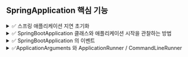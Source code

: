 
## SpringApplication 핵심 기능

<details>
<summary> ✅ 스프링 애플리케이션 지연 초기화</summary>

스프링 부트는 기본 실행 시 모든 빈을 실행시키고 초기화 합니다. <br>
하지만 지연 초기화를 이용하게 되면 꼭 필요한 빈들만 먼저 초기화하고 
지연 설정을 한 빈들은 실제로 사용할 때 초기화 시키므로 스프링부트 앱 시작 시간을 단축 시키거나 초기 부하를 줄일 수 있습니다.

```java
public class SpringbootReferenceGuideApplication {
    public static void main(String[] args) {
        SpringApplication application = new SpringApplication(SpringbootReferenceGuirdeApplication.class);
        application.setLazyInitialization(true);
        application.run(args);
    }
}
```

#### builder 패턴
```java
public class SpringbootReferenceGuideApplication {
    public static void main(String[] args) {
        new SpringApplicationBuilder(SpringbootReferenceGuirdeApplication.class)
                .lazyInitialization(true)
                .run(args);
    }
}
```

#### properties , yml 으로 설정

```properties
spring.main.lazy-initialization=true (Properties)
```

```yaml
spring:
  main:
    lazy-initialization: true (YAML)
```
</details>

<details>
<summary>✅ SpringBootApplication 클래스와 애플리케이션 시작을 관찰하는 방법</summary>

- ApplicationStartup 인터페이스와 StartupStep 객체를 사용하여 애플리케이션 실행 시 관찰 가능

```java
public class SpringbootReferenceGuideApplication {
    public static void main(String[] args) {
        SpringApplication application = new SpringApplication(SpringBootReferenceGuideApplication.class);

        BufferingApplicationStartup startup = new BufferingApplicationStartup(2048);
        application.setApplicationStartup(startup);

        ConfigurableApplicationContext context = application.run(args);

        System.out.println("\n=== 🚀 시작 과정 분석 ===");
        startup.getBufferedTimeline().getEvents().forEach(event -> {
            StartupStep step = event.getStartupStep();

            // 빈 이름 찾기
            String beanName = "";
            for (StartupStep.Tag tag : step.getTags()) {
                if ("beanName".equals(tag.getKey())) {
                    beanName = " [빈: " + tag.getValue() + "]";
                    break;
                }
            }

            long duration = event.getDuration().toMillis();
            if (duration > 0) { // 0ms는 생략
                System.out.println(step.getName() + beanName + " : " + duration + "ms");
            }
        });
    }
}
```
</details>


<details>
<summary>✅ SpringBootApplication 의 이벤트</summary>

- **ApplicationStartingEvent**: SpringApplication.run 메서드가 시작될 때, 즉 리스너 및 초기화 도구 등록 외의 어떠한 처리도 시작되기 전에 전송됩니다.
  - **ApplicationEnvironmentPreparedEvent**: ApplicationContext가 생성되기 전에 사용될 Environment가 준비되었을 때 전송됩니다.
  - **ApplicationContextInitializedEvent**: ApplicationContext가 준비되고 ApplicationContextInitializer가 호출되었지만, 아직 빈 정의가 로드되기 전에 전송됩니다.
  - **ApplicationPreparedEvent**: 이 이벤트 이후 및 ApplicationStartedEvent 이전에 WebServerInitializedEvent와 ContextRefreshedEvent 같은 추가 이벤트가 발행됩니다.
  - **ApplicationStartedEvent**: ApplicationContext가 새로고침된 후, 하지만 커맨드 라인 러너 및 애플리케이션 러너가 호출되기 전에 전송됩니다.
  - **ApplicationReadyEvent**: 애플리케이션이 요청 처리를 시작할 준비가 되었음을 나타내며, CommandLineRunner와 ApplicationRunner 컴포넌트가 호출된 후 전송됩니다. 이는 애플리케이션의 "준비 상태(Readiness State)"와 관련이 있습니다.
  - **ApplicationFailedEvent** : 시작 중에 예외가 발생하면 전송됩니다

### 이벤트 리스너에 이벤트 등록 방법
- 각각의 이벤트 처리를 위해 리스너를 등록하는 방법은 이벤트 발생 시점에 따라 달라진다.

ApplicationContext 생성 이전 이벤트 ApplicationStartingEvent 나 ApplicationEnvironmentPreparedEvent 는 , 리스너를 @Bean 으로 등록 할 수 없지만
다음과 같은 방법을 사용하여 등록한다.
반대로 생성 이후 이벤트는 @Bean 으로 등록하여 사용 할 수 있다.

SpringApplication.addListeners(...) 메서드를 호출하여 프로그래밍 방식으로 등록.
SpringApplicationBuilder.listeners(...) 메서드를 사용합니다.

```java
// 등록할 리스너 클래스 생성
public class EnvironmentListener implements ApplicationListener<ApplicationEnvironmentPreparedEvent> {

    @Override
    public void onApplicationEvent(ApplicationEnvironmentPreparedEvent event) {
        System.out.println("🌍 환경 설정 준비 시작..!");
        
        // 환경 변수 설정 확인 코드..
        
        System.out.println("🌍 환경 설정 준비 완료..!");
    }
}
```
#### 실행 시
```java
public class SpringbootReferenceGuideApplication {
    public static void main(String[] args) {
        // ApplicationEnvironmentPreparedEvent
        SpringApplicationBuilder springApplicationBuilder = new SpringApplicationBuilder(SpringbootReferenceGuideApplication.class);
        springApplicationBuilder.listeners(new EnvironmentListener());
        springApplicationBuilder.run(args);  
        
    }
}
```

### ❗ 주의 사항
- **동일 스레드 실행** : 애플리케이션 이벤트 리스너는 기본적으로 동일한 스레드에서 실행되므로, 잠재적으로 시간이 오래 걸리는 작업을 리스너에서 실행하지 않도록 주의.
- **컨텍스트 계층** : 애플리케이션이 SpringApplication 인스턴스의 계층 구조를 사용하는 경우, 리스너가 동일한 유형의 애플리케이션 이벤트를 여러 번 수신할 수 있다. 이를 구분하려면 리스너에서 ApplicationContext를 주입받아 이벤트의 컨텍스트와 비교해야 함.

💬 <br>요약하면, SpringApplication은 애플리케이션의 생명 주기 동안 발생하는 중요한 이벤트들을 발행하며, 개발자는 이러한 이벤트를 활용하여 애플리케이션의 시작 과정을 관찰하고, 특정 단계에서 필요한 로직을 실행하며, 문제를 진단하고 해결할 수 있도록 다양한 메커니즘과 유연성을 제공합니다.

</details>

<details>
<summary>✅ApplicationArguments 와  ApplicationRunner / CommandLineRunner</summary> 

### ApplicationArguments
- 애플리케이션 인수를 빈 내부에서 직접 조회하여 활용할 때 사용 가능합니다.
- 명령행 인수에 따라 다르게 동작해야 할 때 사용합니다.

```java
@Component
public class DataInitializer implements ApplicationRunner {
    
    @Autowired
    private UserService userService;
    
    @Override
    public void run(ApplicationArguments args) throws Exception {
        // args 에 --init-data 옵션이 있을 때만 초기 데이터 생성
        if (args.containsOption("init-data")) {
            System.out.println("🗄️ 초기 데이터 생성 중...");
            createInitialData();
        }
        
        // args 에 --create-admin 옵션이 있을 때만 관리자 계정 생성
        if (args.containsOption("create-admin")) {
            String email = args.getOptionValues("create-admin").get(0);
            System.out.println("👑 관리자 계정 생성: " + email);
            userService.createAdminUser(email);
        }
        
        // args 에 --sample-size 옵션으로 샘플 데이터 개수 지정
        if (args.containsOption("sample-size")) {
            int size = Integer.parseInt(args.getOptionValues("sample-size").get(0));
            System.out.println("🧪 샘플 데이터 " + size + "개 생성 중...");
            createSampleData(size);
        }
    }
}
```


###  ApplicationRunner / CommandLineRunner
- Spring 애플리케이션의 시작 프로세스 완료 후 특정 로직을 실행해야 할 때 유용합니다.
- 애플리케이션 시작부터 존재해야하는 관리자 계정이나 , 초기 데이터를 필요로 할 때 사용할 수 있습니다.

```java
@Component  // ← 이것만 있으면 자동 등록!
public class DataInitializer implements ApplicationRunner {
    
    @Autowired
    private UserRepository userRepository;
    
    @Autowired  
    private RoleRepository roleRepository;
    
    @Override
    public void run(ApplicationArguments args) throws Exception {
        System.out.println("🗄️ 초기 데이터 로딩 시작...");
        
        // 기본 역할 데이터 생성
        if (roleRepository.count() == 0) {
            roleRepository.save(new Role("ADMIN"));
            roleRepository.save(new Role("USER"));
            System.out.println("✅ 기본 역할 데이터 생성 완료");
        }
        
        // 관리자 계정 생성
        if (userRepository.findByEmail("admin@example.com").isEmpty()) {
            User admin = new User("admin@example.com", "admin123");
            userRepository.save(admin);
            System.out.println("✅ 관리자 계정 생성 완료");
        }
    }
}
```
#### ApplicationRunner 실행 순서의 위치
```text
1. SpringApplication.run() 시작
2. Spring Context 초기화
3. 모든 Bean 생성 (@Component 스캔)
4. DataInitializer Bean 생성됨
5. 웹 서버 시작 (Tomcat 등)
6. 애플리케이션 시작 완료
7. 🚀 ApplicationRunner 자동 실행 ← DataInitializer.run() 호출!
8. CommandLineRunner 실행 (있다면)
9. ApplicationReadyEvent 발생
```
#### 여러 개의 Runner 가 있다면 @Order 로 실행 순서 제어

```java
@Component
@Order(1)  // 첫 번째로 실행
public class ConfigValidator implements ApplicationRunner {
    @Override
    public void run(ApplicationArguments args) throws Exception {
        System.out.println("1️⃣ 설정 검증 중...");
    }
}

@Component
@Order(2)  // 두 번째로 실행  
public class DataInitializer implements ApplicationRunner {
    @Override
    public void run(ApplicationArguments args) throws Exception {
        System.out.println("2️⃣ 데이터 초기화 중...");
    }
}

@Component
@Order(3)  // 세 번째로 실행
public class CacheWarmer implements ApplicationRunner {
    @Override
    public void run(ApplicationArguments args) throws Exception {
        System.out.println("3️⃣ 캐시 워밍업 중...");
    }
}

// 메인 클래스는 여전히 그대로!
@SpringBootApplication
public class MyApp {
    public static void main(String[] args) {
        SpringApplication.run(MyApp.class, args);
    }
}
```

</details>
